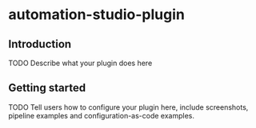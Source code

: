 # automation-studio-plugin

## Introduction

TODO Describe what your plugin does here

## Getting started

TODO Tell users how to configure your plugin here, include screenshots, pipeline examples and 
configuration-as-code examples.

